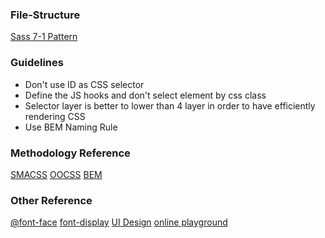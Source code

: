 ### File-Structure
[Sass 7-1 Pattern](https://gist.github.com/rveitch/84cea9650092119527bc)

### Guidelines
- Don't use ID as CSS selector
- Define the JS hooks and don't select element by css class
- Selector layer is better to lower than 4 layer in order to have efficiently rendering CSS
- Use BEM Naming Rule

### Methodology Reference
[SMACSS](http://smacss.com/)
[OOCSS](http://oocss.org/)
[BEM](http://getbem.com/introduction/)

### Other Reference
[@font-face](https://blog.gtwang.org/web-development/css-font-face/)
[font-display](https://www.astralweb.com.tw/use-font-display-to-improve-and-optimize-website/)
[UI Design](https://www.figma.com/file/jp0DadTSAJQEH7TYO2Y1Eg/Week1---%E5%8F%B0%E7%81%A3%E6%97%85%E9%81%8A%E6%99%AF%E9%BB%9E%E5%B0%8E%E8%A6%BD?node-id=0%3A1)
[online playground](https://www.sassmeister.com/)